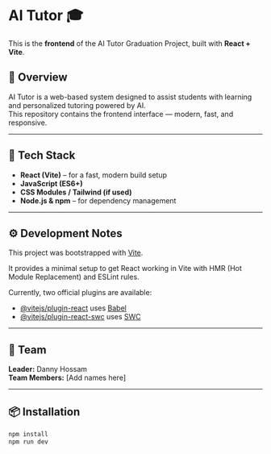 # AI Tutor 🎓

This is the **frontend** of the AI Tutor Graduation Project, built with **React + Vite**.

## 🚀 Overview
AI Tutor is a web-based system designed to assist students with learning and personalized tutoring powered by AI.  
This repository contains the frontend interface — modern, fast, and responsive.

---

## 🧩 Tech Stack
- **React (Vite)** – for a fast, modern build setup
- **JavaScript (ES6+)**
- **CSS Modules / Tailwind (if used)**
- **Node.js & npm** – for dependency management

---

## ⚙️ Development Notes
This project was bootstrapped with [Vite](https://vite.dev).

It provides a minimal setup to get React working in Vite with HMR (Hot Module Replacement) and ESLint rules.

Currently, two official plugins are available:

- [@vitejs/plugin-react](https://github.com/vitejs/vite-plugin-react/blob/main/packages/plugin-react) uses [Babel](https://babeljs.io/)
- [@vitejs/plugin-react-swc](https://github.com/vitejs/vite-plugin-react/blob/main/packages/plugin-react-swc) uses [SWC](https://swc.rs/)

---

## 👥 Team
**Leader:** Danny Hossam  
**Team Members:** [Add names here]

---

## 📦 Installation
```bash
npm install
npm run dev
